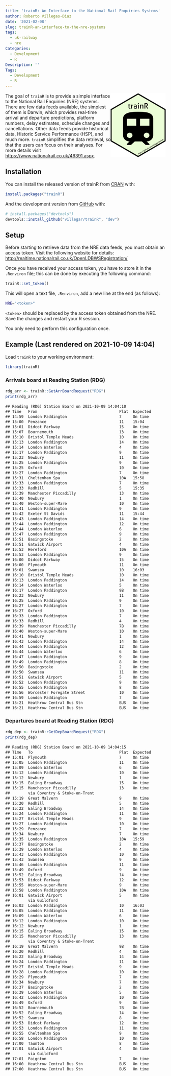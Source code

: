 ```yaml
---
title: 'trainR: An Interface to the National Rail Enquiries Systems'
author: Roberto Villegas-Diaz
date: '2021-02-08'
slug: trainR-an-interface-to-the-nre-systems
tags:
  - uk-railway
  - nre
Categories:
  - Development
  - R
Description: ''
Tags:
  - Development
  - R
---
```


<img src="https://raw.githubusercontent.com/villegar/trainR/main/inst/images/logo.png" alt="logo" align="right" height=200px/>

The goal of `trainR` is to provide a simple interface to the 
National Rail Enquiries (NRE) systems. There are few data feeds 
available, the simplest of them is Darwin, which provides real-time 
arrival and departure predictions, platform numbers, delay estimates, 
schedule changes and cancellations. Other data feeds provide historical 
data, Historic Service Performance (HSP), and much more. `trainR` 
simplifies the data retrieval, so that the users can focus on their 
analyses. For more details visit 
https://www.nationalrail.co.uk/46391.aspx.

## Installation

You can install the released version of trainR from [CRAN](https://CRAN.R-project.org) with:

``` r
install.packages("trainR")
```

And the development version from [GitHub](https://github.com/) with:

``` r
# install.packages("devtools")
devtools::install_github("villegar/trainR", "dev")
```

## Setup
Before starting to retrieve data from the NRE data feeds, you must obtain an access token. 
Visit the following website for details: http://realtime.nationalrail.co.uk/OpenLDBWSRegistration/

Once you have received your access token, you have to store it in the `.Renviron` file; this can be 
done by executing the following command:


```r
trainR::set_token()
```

This will open a text file, `.Renviron`, add a new line at the end (as follows):

```bash
NRE="<token>"
```

`<token>` should be replaced by the access token obtained from the NRE. Save the changes and restart 
your R session.

You only need to perform this configuration once.

## Example (Last rendered on 2021-10-09 14:04)

Load `trainR` to your working environment:

```r
library(trainR)
```

### Arrivals board at Reading Station (RDG)


```r
rdg_arr <- trainR::GetArrBoardRequest("RDG")
print(rdg_arr)
```

```
## Reading (RDG) Station Board on 2021-10-09 14:04:10
## Time   From                                    Plat  Expected
## 14:59  London Paddington                       7     On time
## 15:00  Penzance                                11    15:04
## 15:01  Didcot Parkway                          15    On time
## 15:07  Bournemouth                             13    On time
## 15:10  Bristol Temple Meads                    10    On time
## 15:13  London Paddington                       14    On time
## 15:14  London Waterloo                         4     On time
## 15:17  London Paddington                       9     On time
## 15:23  Newbury                                 11    On time
## 15:25  London Paddington                       9     On time
## 15:25  Oxford                                  10    On time
## 15:27  London Paddington                       7     On time
## 15:31  Cheltenham Spa                          10A   15:58
## 15:33  London Paddington                       7     On time
## 15:33  Redhill                                 5     15:35
## 15:39  Manchester Piccadilly                   13    On time
## 15:40  Newbury                                 1     On time
## 15:40  Weston-super-Mare                       10    On time
## 15:41  London Paddington                       9     On time
## 15:42  Exeter St Davids                        11    15:44
## 15:43  London Paddington                       14    On time
## 15:44  London Paddington                       12    On time
## 15:44  London Waterloo                         6     On time
## 15:47  London Paddington                       9     On time
## 15:51  Basingstoke                             2     On time
## 15:51  Gatwick Airport                         4     On time
## 15:53  Hereford                                10A   On time
## 15:53  London Paddington                       9     On time
## 16:00  Didcot Parkway                          15    On time
## 16:00  Plymouth                                11    On time
## 16:01  Swansea                                 10    16:03
## 16:10  Bristol Temple Meads                    10    On time
## 16:13  London Paddington                       14    On time
## 16:14  London Waterloo                         5     On time
## 16:17  London Paddington                       9B    On time
## 16:23  Newbury                                 11    On time
## 16:25  London Paddington                       9     On time
## 16:27  London Paddington                       7     On time
## 16:27  Oxford                                  10    On time
## 16:33  London Paddington                       7     On time
## 16:33  Redhill                                 4     On time
## 16:39  Manchester Piccadilly                   7B    On time
## 16:40  Weston-super-Mare                       10    On time
## 16:41  Newbury                                 1     On time
## 16:43  London Paddington                       14    On time
## 16:44  London Paddington                       12    On time
## 16:44  London Waterloo                         6     On time
## 16:47  London Paddington                       9     On time
## 16:49  London Paddington                       8     On time
## 16:50  Basingstoke                             2     On time
## 16:50  Swansea                                 11    On time
## 16:51  Gatwick Airport                         5     On time
## 16:52  London Paddington                       9     On time
## 16:55  London Paddington                       8     On time
## 16:56  Worcester Foregate Street               10    On time
## 16:59  London Paddington                       7     On time
## 15:21  Heathrow Central Bus Stn                BUS   On time
## 16:21  Heathrow Central Bus Stn                BUS   On time
```

### Departures board at Reading Station (RDG)


```r
rdg_dep <- trainR::GetDepBoardRequest("RDG")
print(rdg_dep)
```

```
## Reading (RDG) Station Board on 2021-10-09 14:04:15
## Time   To                                      Plat  Expected
## 15:01  Plymouth                                7     On time
## 15:05  London Paddington                       11    On time
## 15:09  London Waterloo                         6     On time
## 15:12  London Paddington                       10    On time
## 15:12  Newbury                                 1     On time
## 15:15  Ealing Broadway                         15    On time
## 15:15  Manchester Piccadilly                   13    On time
##        via Coventry & Stoke-on-Trent           
## 15:19  Great Malvern                           9     On time
## 15:20  Redhill                                 5     On time
## 15:22  Ealing Broadway                         14    On time
## 15:24  London Paddington                       11    On time
## 15:27  Bristol Temple Meads                    9     On time
## 15:27  London Paddington                       10    On time
## 15:29  Penzance                                7     On time
## 15:34  Newbury                                 7     On time
## 15:35  London Paddington                       10A   15:59
## 15:37  Basingstoke                             2     On time
## 15:39  London Waterloo                         4     On time
## 15:43  London Paddington                       10    On time
## 15:43  Swansea                                 9     On time
## 15:46  London Paddington                       11    On time
## 15:49  Oxford                                  9     On time
## 15:52  Ealing Broadway                         14    On time
## 15:53  Didcot Parkway                          12    On time
## 15:55  Weston-super-Mare                       9     On time
## 15:58  London Paddington                       10A   On time
## 16:01  Gatwick Airport                         5     On time
##        via Guildford                           
## 16:03  London Paddington                       10    16:03
## 16:05  London Paddington                       11    On time
## 16:09  London Waterloo                         6     On time
## 16:12  London Paddington                       10    On time
## 16:12  Newbury                                 1     On time
## 16:15  Ealing Broadway                         15    On time
## 16:15  Manchester Piccadilly                   13    On time
##        via Coventry & Stoke-on-Trent           
## 16:19  Great Malvern                           9B    On time
## 16:20  Redhill                                 4     On time
## 16:22  Ealing Broadway                         14    On time
## 16:24  London Paddington                       11    On time
## 16:27  Bristol Temple Meads                    9     On time
## 16:28  London Paddington                       10    On time
## 16:29  Plymouth                                7     On time
## 16:34  Newbury                                 7     On time
## 16:37  Basingstoke                             2     On time
## 16:39  London Waterloo                         5     On time
## 16:42  London Paddington                       10    On time
## 16:49  Oxford                                  9     On time
## 16:52  Bournemouth                             7B    On time
## 16:52  Ealing Broadway                         14    On time
## 16:52  Swansea                                 8     On time
## 16:53  Didcot Parkway                          12    On time
## 16:53  London Paddington                       11    On time
## 16:55  Cheltenham Spa                          9     On time
## 16:58  London Paddington                       10    On time
## 17:00  Taunton                                 8     On time
## 17:01  Gatwick Airport                         4     On time
##        via Guildford                           
## 17:01  Paignton                                7     On time
## 16:00  Heathrow Central Bus Stn                BUS   On time
## 17:00  Heathrow Central Bus Stn                BUS   On time
```
